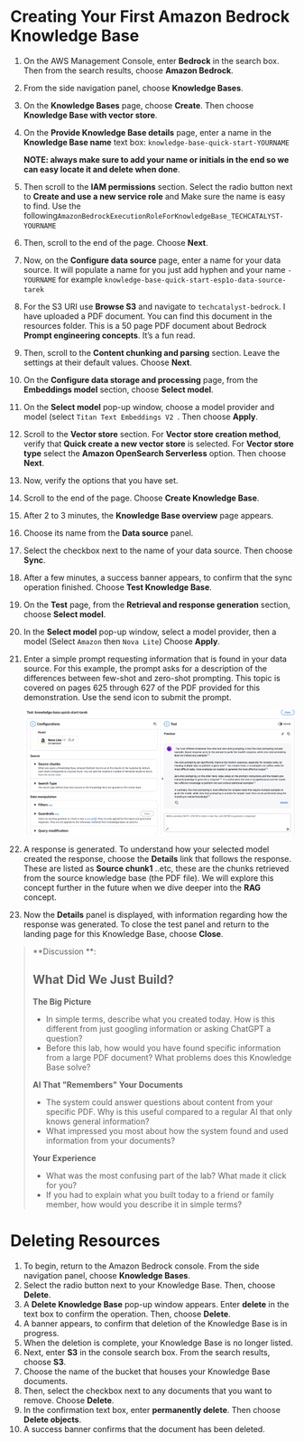 # Creating Your First Amazon Bedrock Knowledge Base

1. On the AWS Management Console, enter **Bedrock** in the search box. Then from the search results, choose **Amazon Bedrock**.

2. From the side navigation panel, choose **Knowledge Bases**.

3. On the **Knowledge Bases** page, choose **Create**. Then choose **Knowledge Base with vector store**.

4. On the **Provide Knowledge Base details** page, enter a name in the **Knowledge Base name** text box: `knowledge-base-quick-start-YOURNAME`

   **NOTE: always make sure to add your name or initials in the end so we can easy locate it and delete when done**. 

5. Then scroll to the **IAM permissions** section. Select the radio button next to **Create and use a new service role** and Make sure the name is easy to find. Use the following`AmazonBedrockExecutionRoleForKnowledgeBase_TECHCATALYST-YOURNAME`

6. Then, scroll to the end of the page. Choose **Next**.

7. Now, on the **Configure data source** page, enter a name for your data source. It will populate a name for you just add hyphen and your name `-YOURNAME` for example `knowledge-base-quick-start-esp1o-data-source-tarek`

8. For the S3 URI use **Browse S3** and navigate to `techcatalyst-bedrock`. I have uploaded a PDF document. You can find this document in the resources folder. This is a 50 page PDF document about Bedrock **Prompt engineering concepts**. It’s a fun read.

9. Then, scroll to the **Content chunking and parsing** section. Leave the settings at their default values. Choose **Next**.

10. On the **Configure data storage and processing** page, from the **Embeddings model** section, choose **Select model**.

11. On the **Select model** pop-up window, choose a model provider and model (select `Titan Text Embeddings V2 `. Then choose **Apply**.

12. Scroll to the **Vector store** section. For **Vector store creation method**, verify that **Quick create a new vector store** is selected. For **Vector store type** select the **Amazon OpenSearch Serverless** option. Then choose **Next**.

13. Now, verify the options that you have set.

14. Scroll to the end of the page. Choose **Create Knowledge Base**. 

15. After 2 to 3 minutes, the **Knowledge Base overview** page appears. 

16. Choose its name from the **Data source** panel. 

17. Select the checkbox next to the name of your data source. Then choose **Sync**.

18. After a few minutes, a success banner appears, to confirm that the sync operation finished. Choose **Test Knowledge Base**.

19. On the **Test** page, from the **Retrieval and response generation** section, choose **Select model**. 

20. In the **Select model** pop-up window, select a model provider, then a model (Select `Amazon` then `Nova Lite`) Choose **Apply**.

21. Enter a simple prompt requesting information that is found in your data source. For this example, the prompt asks for a description of the differences between few-shot and zero-shot prompting. This topic is covered on pages 625 through 627 of the PDF provided for this demonstration. Use the send icon to submit the prompt.

    ![image-20250703122315868](images/image-20250703122315868.png)

22. A response is generated. To understand how your selected model created the response, choose the **Details** link that follows the response. These are listed as **Source chunk1** ..etc, these are the chunks retrieved from the source knowledge base (the PDF file). We will explore this concept further in the future when we dive deeper into the **RAG** concept.

23. Now the **Details** panel is displayed, with information regarding how the response was generated. To close the test panel and return to the landing page for this Knowledge Base, choose **Close**.

> **Discussion **:
>
> ## What Did We Just Build?
>
> **The Big Picture**
>
> - In simple terms, describe what you created today. How is this different from just googling information or asking ChatGPT a question?
> - Before this lab, how would you have found specific information from a large PDF document? What problems does this Knowledge Base solve?
>
> **AI That "Remembers" Your Documents**
>
> - The system could answer questions about content from your specific PDF. Why is this useful compared to a regular AI that only knows general information?
> - What impressed you most about how the system found and used information from your documents?
>
> **Your Experience**
>
> - What was the most confusing part of the lab? What made it click for you?
> - If you had to explain what you built today to a friend or family member, how would you describe it in simple terms?

# Deleting Resources

1. To begin, return to the Amazon Bedrock console. From the side navigation panel, choose **Knowledge Bases**.
2. Select the radio button next to your Knowledge Base. Then, choose **Delete**.
3. A **Delete Knowledge Base** pop-up window appears. Enter **delete** in the text box to confirm the operation. Then, choose **Delete**.
4. A banner appears, to confirm that deletion of the Knowledge Base is in progress.
5. When the deletion is complete, your Knowledge Base is no longer listed.
6. Next, enter **S3** in the console search box. From the search results, choose **S3**.
7. Choose the name of the bucket that houses your Knowledge Base documents.
8. Then, select the checkbox next to any documents that you want to remove. Choose **Delete**.
9. In the confirmation text box, enter **permanently delete**. Then choose **Delete objects**.
10. A success banner confirms that the document has been deleted.